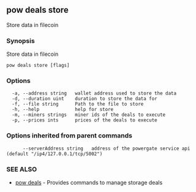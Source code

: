## pow deals store

Store data in filecoin

### Synopsis

Store data in filecoin

```
pow deals store [flags]
```

### Options

```
  -a, --address string   wallet address used to store the data
  -d, --duration uint    duration to store the data for
  -f, --file string      Path to the file to store
  -h, --help             help for store
  -m, --miners strings   miner ids of the deals to execute
  -p, --prices ints      prices of the deals to execute
```

### Options inherited from parent commands

```
      --serverAddress string   address of the powergate service api (default "/ip4/127.0.0.1/tcp/5002")
```

### SEE ALSO

* [pow deals](pow_deals.md)	 - Provides commands to manage storage deals

